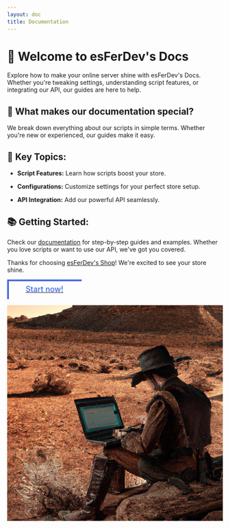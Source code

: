 ```yaml
---
layout: doc
title: Documentation
---
```


# 🚀 Welcome to esFerDev's Docs

Explore how to make your online server shine with esFerDev's Docs. Whether you're tweaking settings, understanding script features, or integrating our API, our guides are here to help.

## 🌟 What makes our documentation special?

We break down everything about our scripts in simple terms. Whether you're new or experienced, our guides make it easy.

## 🔧 Key Topics:

- **Script Features:** Learn how scripts boost your store.

- **Configurations:** Customize settings for your perfect store setup.

- **API Integration:** Add our powerful API seamlessly.

## 📚 Getting Started:

Check our [documentation](#) for step-by-step guides and examples. Whether you love scripts or want to use our API, we've got you covered.

Thanks for choosing [esFerDev's Shop](https://esferdev.tebex.io/)! We're excited to see your store shine.

<a href="./documentation/Introduction">
  <button style="border: none;display: block;position: relative;padding: 0.7em 2.4em;font-size: 18px;background: transparent;cursor: pointer;user-select: none;overflow: hidden;color: royalblue;z-index: 1;font-family: inherit;font-weight: 500;"> Start now!
    <span style="position: absolute;left: 0;top: 0;width: 100%;height: 100%;background: transparent;z-index: -1;border: 4px solid royalblue;"></span>
  </button>
</a>

![Photo](https://raw.githubusercontent.com/esFerDev/shop/main/docs/public/Photo%201.%20DALL-E%20Generated.png)
